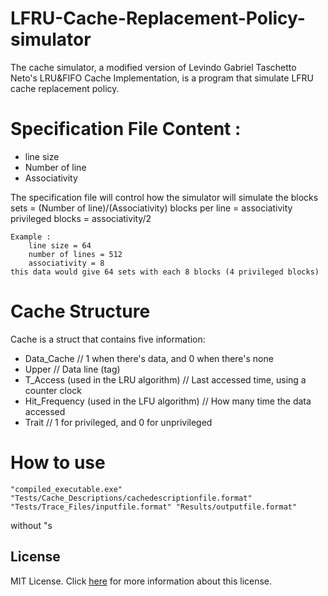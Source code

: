 # LFRU-Cache-Replacement-Policy-simulator
The cache simulator, a modified version of Levindo Gabriel Taschetto Neto's 
LRU&FIFO Cache Implementation, is a program that simulate LFRU cache replacement policy.

# Specification File Content :
* line size
* Number of line
* Associativity

The specification file will control how the simulator will simulate the blocks
	sets = (Number of line)/(Associativity)
	blocks per line = associativity
	privileged blocks = associativity/2
	
	Example :
		line size = 64
		number of lines = 512
		associativity = 8
	this data would give 64 sets with each 8 blocks (4 privileged blocks)
	
# Cache Structure
Cache is a struct that contains five information:
* Data_Cache // 1 when there's data, and 0 when there's none
* Upper // Data line (tag)
* T_Access (used in the LRU algorithm) // Last accessed time, using a counter clock
* Hit_Frequency (used in the LFU algorithm) // How many time the data accessed
* Trait // 1 for privileged, and 0 for unprivileged

# How to use
```Terminal
"compiled_executable.exe" "Tests/Cache_Descriptions/cachedescriptionfile.format" "Tests/Trace_Files/inputfile.format" "Results/outputfile.format"
```
without "s


## License

MIT License. Click [here](LICENSE.md) for more information about this license.
